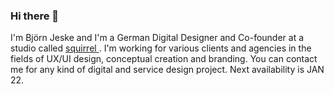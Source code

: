 ### Hi there 👋

I'm Björn Jeske and I'm a German Digital Designer and Co-founder at a studio called <a href="https://sqrrl.de">squirrel </a>. I'm working for various clients and agencies in the fields of UX/UI design, conceptual creation and branding.
You can contact me for any kind of digital and service design project. Next availability is JAN 22.
